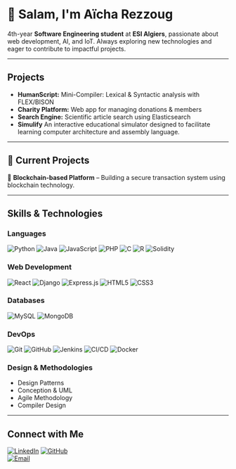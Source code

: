 # 👋 Salam, I'm Aïcha Rezzoug  

4th-year **Software Engineering student** at **ESI Algiers**, passionate about web development, AI, and IoT. Always exploring new technologies and eager to contribute to impactful projects.

---


## Projects  
- **HumanScript:** Mini-Compiler: Lexical & Syntactic analysis with FLEX/BISON  
- **Charity Platform:** Web app for managing donations & members  
- **Search Engine:** Scientific article search using Elasticsearch  
- **Simulify** An interactive educational simulator designed to facilitate learning computer architecture and assembly language.

---

## 🔭 Current Projects
🔗 **Blockchain-based Platform** – Building a secure transaction system using blockchain technology.

---
## Skills & Technologies

### Languages
![Python](https://img.shields.io/badge/Python-3776AB?style=for-the-badge&logo=python&logoColor=white)
![Java](https://img.shields.io/badge/Java-007396?style=for-the-badge&logo=java&logoColor=white)
![JavaScript](https://img.shields.io/badge/JavaScript-F7DF1E?style=for-the-badge&logo=javascript&logoColor=black)
![PHP](https://img.shields.io/badge/PHP-777BB4?style=for-the-badge&logo=php&logoColor=white)
![C](https://img.shields.io/badge/C-00599C?style=for-the-badge&logo=c&logoColor=white)
![R](https://img.shields.io/badge/R-276DC3?style=for-the-badge&logo=r&logoColor=white)
![Solidity](https://img.shields.io/badge/Solidity-363636?style=for-the-badge&logo=solidity&logoColor=white)

### Web Development
![React](https://img.shields.io/badge/React-61DAFB?style=for-the-badge&logo=react&logoColor=black)
![Django](https://img.shields.io/badge/Django-092E20?style=for-the-badge&logo=django&logoColor=white)
![Express.js](https://img.shields.io/badge/Express.js-000000?style=for-the-badge&logo=express&logoColor=white)
![HTML5](https://img.shields.io/badge/HTML5-E34F26?style=for-the-badge&logo=html5&logoColor=white)
![CSS3](https://img.shields.io/badge/CSS3-1572B6?style=for-the-badge&logo=css3&logoColor=white)

### Databases
![MySQL](https://img.shields.io/badge/MySQL-4479A1?style=for-the-badge&logo=mysql&logoColor=white)
![MongoDB](https://img.shields.io/badge/MongoDB-47A248?style=for-the-badge&logo=mongodb&logoColor=white)

### DevOps
![Git](https://img.shields.io/badge/Git-F05032?style=for-the-badge&logo=git&logoColor=white)
![GitHub](https://img.shields.io/badge/GitHub-181717?style=for-the-badge&logo=github&logoColor=white)
![Jenkins](https://img.shields.io/badge/Jenkins-D24939?style=for-the-badge&logo=jenkins&logoColor=white)
![CI/CD](https://img.shields.io/badge/CI%2FCD-004488?style=for-the-badge&logo=githubactions&logoColor=white)
![Docker](https://img.shields.io/badge/Docker-2496ED?style=for-the-badge&logo=docker&logoColor=white)

### Design & Methodologies
- Design Patterns
- Conception & UML
- Agile Methodology
- Compiler Design

---

## Connect with Me  
[![LinkedIn](https://img.shields.io/badge/LinkedIn-Connect-blue?logo=linkedin)]([https://www.linkedin.com/in/your-profile](https://www.linkedin.com/in/rezzoug-aicha/))  
[![GitHub](https://img.shields.io/badge/GitHub-Follow-black?logo=github)](https://github.com/REZZOUGAICHA)  
[![Email](https://img.shields.io/badge/Email-Contact-red?logo=gmail)](mailto:la_rezzoug@esi.dz)  
